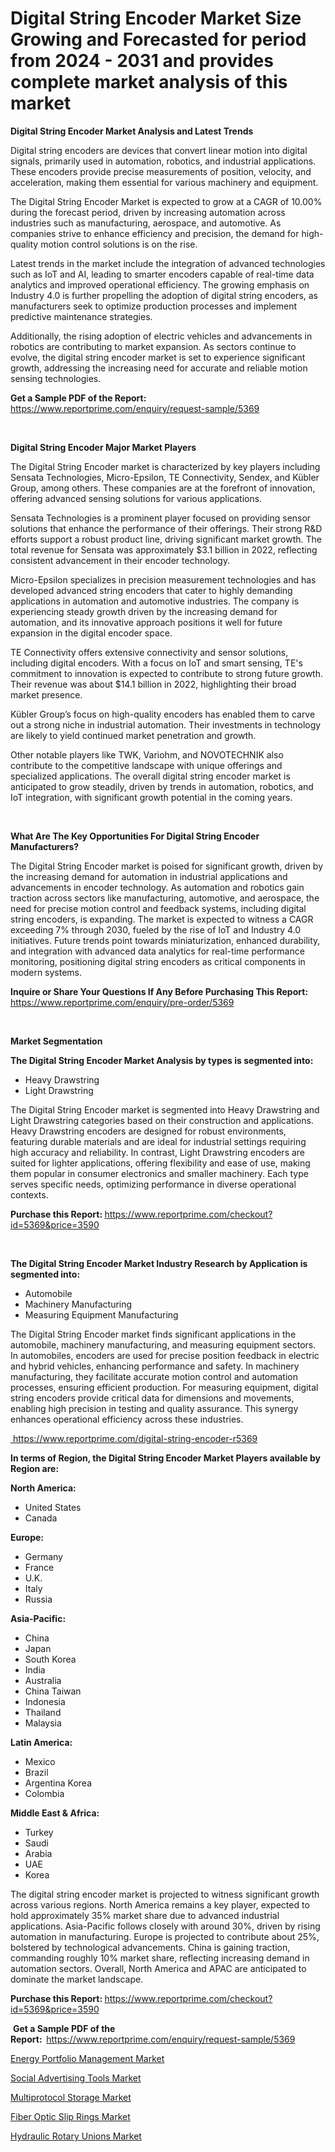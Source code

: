<p><h1>Digital String Encoder Market Size Growing and Forecasted for period from 2024 - 2031 and provides complete market analysis of this market</h1></p><p><strong>Digital String Encoder Market Analysis and Latest Trends</strong></p>
<p><p>Digital string encoders are devices that convert linear motion into digital signals, primarily used in automation, robotics, and industrial applications. These encoders provide precise measurements of position, velocity, and acceleration, making them essential for various machinery and equipment.</p><p>The Digital String Encoder Market is expected to grow at a CAGR of 10.00% during the forecast period, driven by increasing automation across industries such as manufacturing, aerospace, and automotive. As companies strive to enhance efficiency and precision, the demand for high-quality motion control solutions is on the rise.</p><p>Latest trends in the market include the integration of advanced technologies such as IoT and AI, leading to smarter encoders capable of real-time data analytics and improved operational efficiency. The growing emphasis on Industry 4.0 is further propelling the adoption of digital string encoders, as manufacturers seek to optimize production processes and implement predictive maintenance strategies.</p><p>Additionally, the rising adoption of electric vehicles and advancements in robotics are contributing to market expansion. As sectors continue to evolve, the digital string encoder market is set to experience significant growth, addressing the increasing need for accurate and reliable motion sensing technologies.</p></p>
<p><strong>Get a Sample PDF of the Report:&nbsp;</strong> <a href="https://www.reportprime.com/enquiry/request-sample/5369">https://www.reportprime.com/enquiry/request-sample/5369</a></p>
<p>&nbsp;</p>
<p><strong>Digital String Encoder Major Market Players</strong></p>
<p><p>The Digital String Encoder market is characterized by key players including Sensata Technologies, Micro-Epsilon, TE Connectivity, Sendex, and Kübler Group, among others. These companies are at the forefront of innovation, offering advanced sensing solutions for various applications.</p><p>Sensata Technologies is a prominent player focused on providing sensor solutions that enhance the performance of their offerings. Their strong R&D efforts support a robust product line, driving significant market growth. The total revenue for Sensata was approximately $3.1 billion in 2022, reflecting consistent advancement in their encoder technology.</p><p>Micro-Epsilon specializes in precision measurement technologies and has developed advanced string encoders that cater to highly demanding applications in automation and automotive industries. The company is experiencing steady growth driven by the increasing demand for automation, and its innovative approach positions it well for future expansion in the digital encoder space.</p><p>TE Connectivity offers extensive connectivity and sensor solutions, including digital encoders. With a focus on IoT and smart sensing, TE's commitment to innovation is expected to contribute to strong future growth. Their revenue was about $14.1 billion in 2022, highlighting their broad market presence.</p><p>Kübler Group’s focus on high-quality encoders has enabled them to carve out a strong niche in industrial automation. Their investments in technology are likely to yield continued market penetration and growth.</p><p>Other notable players like TWK, Variohm, and NOVOTECHNIK also contribute to the competitive landscape with unique offerings and specialized applications. The overall digital string encoder market is anticipated to grow steadily, driven by trends in automation, robotics, and IoT integration, with significant growth potential in the coming years.</p></p>
<p>&nbsp;</p>
<p><strong>What Are The Key Opportunities For Digital String Encoder Manufacturers?</strong></p>
<p><p>The Digital String Encoder market is poised for significant growth, driven by the increasing demand for automation in industrial applications and advancements in encoder technology. As automation and robotics gain traction across sectors like manufacturing, automotive, and aerospace, the need for precise motion control and feedback systems, including digital string encoders, is expanding. The market is expected to witness a CAGR exceeding 7% through 2030, fueled by the rise of IoT and Industry 4.0 initiatives. Future trends point towards miniaturization, enhanced durability, and integration with advanced data analytics for real-time performance monitoring, positioning digital string encoders as critical components in modern systems.</p></p>
<p><strong>Inquire or Share Your Questions If Any Before Purchasing This Report:</strong> <a href="https://www.reportprime.com/enquiry/pre-order/5369">https://www.reportprime.com/enquiry/pre-order/5369</a></p>
<p>&nbsp;</p>
<p><strong>Market Segmentation</strong></p>
<p><strong>The Digital String Encoder Market Analysis by types is segmented into:</strong></p>
<p><ul><li>Heavy Drawstring</li><li>Light Drawstring</li></ul></p>
<p><p>The Digital String Encoder market is segmented into Heavy Drawstring and Light Drawstring categories based on their construction and applications. Heavy Drawstring encoders are designed for robust environments, featuring durable materials and are ideal for industrial settings requiring high accuracy and reliability. In contrast, Light Drawstring encoders are suited for lighter applications, offering flexibility and ease of use, making them popular in consumer electronics and smaller machinery. Each type serves specific needs, optimizing performance in diverse operational contexts.</p></p>
<p><strong>Purchase this Report:&nbsp;</strong><a href="https://www.reportprime.com/checkout?id=5369&price=3590">https://www.reportprime.com/checkout?id=5369&price=3590</a></p>
<p>&nbsp;</p>
<p><strong>The Digital String Encoder Market Industry Research by Application is segmented into:</strong></p>
<p><ul><li>Automobile</li><li>Machinery Manufacturing</li><li>Measuring Equipment Manufacturing</li></ul></p>
<p><p>The Digital String Encoder market finds significant applications in the automobile, machinery manufacturing, and measuring equipment sectors. In automobiles, encoders are used for precise position feedback in electric and hybrid vehicles, enhancing performance and safety. In machinery manufacturing, they facilitate accurate motion control and automation processes, ensuring efficient production. For measuring equipment, digital string encoders provide critical data for dimensions and movements, enabling high precision in testing and quality assurance. This synergy enhances operational efficiency across these industries.</p></p>
<p><a href="https://www.reportprime.com/digital-string-encoder-r5369">&nbsp;https://www.reportprime.com/digital-string-encoder-r5369</a></p>
<p><strong>In terms of Region, the Digital String Encoder Market Players available by Region are:</strong></p>
<p>
    <p> <strong> North America: </strong>
        <ul>
            <li>United States</li>
            <li>Canada</li>
        </ul>
        </p> 
    <p> <strong> Europe: </strong>
        <ul>
            <li>Germany</li>
            <li>France</li>
            <li>U.K.</li>
            <li>Italy</li>
            <li>Russia</li>
        </ul>
        </p> 
    <p> <strong> Asia-Pacific: </strong>
        <ul>
            <li>China</li>
            <li>Japan</li>
            <li>South Korea</li>
            <li>India</li>
            <li>Australia</li>
            <li>China Taiwan</li>
            <li>Indonesia</li>
            <li>Thailand</li>
            <li>Malaysia</li>
        </ul>
        </p> 
    <p> <strong> Latin America: </strong>
        <ul>
            <li>Mexico</li>
            <li>Brazil</li>
            <li>Argentina Korea</li>
            <li>Colombia</li>
        </ul>
        </p> 
    <p> <strong> Middle East & Africa: </strong>
        <ul>
            <li>Turkey</li>
            <li>Saudi</li>
            <li>Arabia</li>
            <li>UAE</li>
            <li>Korea</li>
        </ul>
    </p>
    </p>
<p><p>The digital string encoder market is projected to witness significant growth across various regions. North America remains a key player, expected to hold approximately 35% market share due to advanced industrial applications. Asia-Pacific follows closely with around 30%, driven by rising automation in manufacturing. Europe is projected to contribute about 25%, bolstered by technological advancements. China is gaining traction, commanding roughly 10% market share, reflecting increasing demand in automation sectors. Overall, North America and APAC are anticipated to dominate the market landscape.</p></p>
<p><strong>Purchase this Report: </strong><a href="https://www.reportprime.com/checkout?id=5369&price=3590">https://www.reportprime.com/checkout?id=5369&price=3590</a></p>
<p>&nbsp;<strong>Get a Sample PDF of the Report:&nbsp;&nbsp;</strong><a href="https://www.reportprime.com/enquiry/request-sample/5369">https://www.reportprime.com/enquiry/request-sample/5369</a></p>
<p><strong></strong></p>
<p><p><a href="https://www.linkedin.com/pulse/energy-portfolio-management-market-size-growth-industry-zsukf?trackingId=wmTUCmraSVe5BKO1IjVRYQ%3D%3D">Energy Portfolio Management Market</a></p><p><a href="https://www.linkedin.com/pulse/social-advertising-tools-market-share-size-trends-industry-oloef?trackingId=3mGzdzaJRRq1OiP4uJbH2Q%3D%3D">Social Advertising Tools Market</a></p><p><a href="https://www.linkedin.com/pulse/insights-multiprotocol-storage-market-size-which-expanding-135-vulzf?trackingId=0GqG0lg2TGS9jAxkCVp3zg%3D%3D">Multiprotocol Storage Market</a></p><p><a href="https://issuu.com/reportprime-2/docs/fiber-optic-slip-rings-market-size-_70862d5f7c5699">Fiber Optic Slip Rings Market</a></p><p><a href="https://issuu.com/reportprime-2/docs/hydraulic-rotary-unions-market-size_4bcab86af34633">Hydraulic Rotary Unions Market</a></p></p>